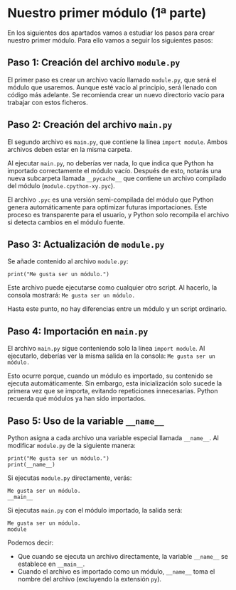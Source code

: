 # Nuestro primer módulo (1ª parte)

En los siguientes dos apartados vamos a estudiar los pasos para crear nuestro primer módulo. Para ello vamos a seguir los siguientes pasos:

## Paso 1: Creación del archivo `module.py`

El primer paso es crear un archivo vacío llamado `module.py`, que será el módulo que usaremos. Aunque esté vacío al principio, será llenado con código más adelante. Se recomienda crear un nuevo directorio vacío para trabajar con estos ficheros.

## Paso 2: Creación del archivo `main.py`

El segundo archivo es `main.py`, que contiene la línea `import module`. Ambos archivos deben estar en la misma carpeta. 

Al ejecutar `main.py`, no deberías ver nada, lo que indica que Python ha importado correctamente el módulo vacío. Después de esto, notarás una nueva subcarpeta llamada `__pycache__` que contiene un archivo compilado del módulo (`module.cpython-xy.pyc`).

El archivo `.pyc` es una versión semi-compilada del módulo que Python genera automáticamente para optimizar futuras importaciones. Este proceso es transparente para el usuario, y Python solo recompila el archivo si detecta cambios en el módulo fuente.

## Paso 3: Actualización de `module.py`

Se añade contenido al archivo `module.py`:

```
print("Me gusta ser un módulo.")
```

Este archivo puede ejecutarse como cualquier otro script. Al hacerlo, la consola mostrará: `Me gusta ser un módulo.`

Hasta este punto, no hay diferencias entre un módulo y un script ordinario.

## Paso 4: Importación en `main.py`

El archivo `main.py` sigue conteniendo solo la línea `import module`. Al ejecutarlo, deberías ver la misma salida en la consola: `Me gusta ser un módulo.`

Esto ocurre porque, cuando un módulo es importado, su contenido se ejecuta automáticamente. Sin embargo, esta inicialización solo sucede la primera vez que se importa, evitando repeticiones innecesarias. Python recuerda qué módulos ya han sido importados.

## Paso 5: Uso de la variable `__name__`

Python asigna a cada archivo una variable especial llamada `__name__`. Al modificar `module.py` de la siguiente manera:

```
print("Me gusta ser un módulo.")
print(__name__)
```

Si ejecutas `module.py` directamente, verás:

```
Me gusta ser un módulo.
__main__
```

Si ejecutas `main.py` con el módulo importado, la salida será:

```
Me gusta ser un módulo.
module
```

Podemos decir:

* Que cuando se ejecuta un archivo directamente, la variable `__name__` se establece en `__main__`. 
* Cuando el archivo es importado como un módulo, `__name__` toma el nombre del archivo (excluyendo la extensión `py`).


